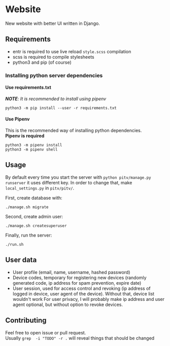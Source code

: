 # Website
New website with better UI written in Django.

## Requirements
- entr is required to use live reload `style.scss` compilation
- scss is required to compile stylesheets
- python3 and pip (of course)

### Installing python server dependencies
#### Use requirements.txt
_**NOTE**: It is recommended to install using pipenv_
```
python3 -m pip install --user -r requirements.txt
```
#### Use Pipenv
This is the recommended way of installing python dependencies.  
__Pipenv is required__
```
python3 -m pipenv install
python3 -m pipenv shell
```

## Usage
By default every time you start the server with `python pitv/manage.py runserver` it uses different key. In order to change that, make `local_settings.py` in `pitv/pitv/`.

First, create database with:
```
./manage.sh migrate
```
Second, create admin user:
```
./manage.sh createsuperuser
```
Finally, run the server:
```
./run.sh
```
## User data
- User profile (email, name, username, hashed password)
- Device codes, temporary for registering new devices (randomly generated code, ip address for spam prevention, expire date)
- User session, used for access control and revoking (ip address of logged in device, user agent of the device). Without that, device list wouldn't work
For user privacy, I will probably make ip address and user agent optional, but without option to revoke devices.

## Contributing
Feel free to open issue or pull request.  
Usually `grep  -i "TODO" -r .` will reveal things that should be changed
